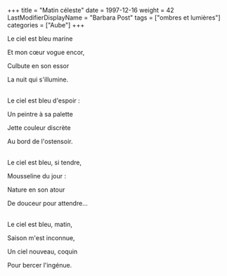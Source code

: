 +++
title = "Matin céleste"
date = 1997-12-16
weight = 42
LastModifierDisplayName = "Barbara Post"
tags = ["ombres et lumières"]
categories = ["Aube"]
+++

Le ciel est bleu marine

Et mon cœur vogue encor,

Culbute en son essor

La nuit qui s'illumine.

 \
Le ciel est bleu d'espoir :

Un peintre à sa palette

Jette couleur discrète

Au bord de l'ostensoir.

 \
Le ciel est bleu, si tendre,

Mousseline du jour :

Nature en son atour

De douceur pour attendre...

 \
Le ciel est bleu, matin,

Saison m'est inconnue,

Un ciel nouveau, coquin

Pour bercer l'ingénue.
